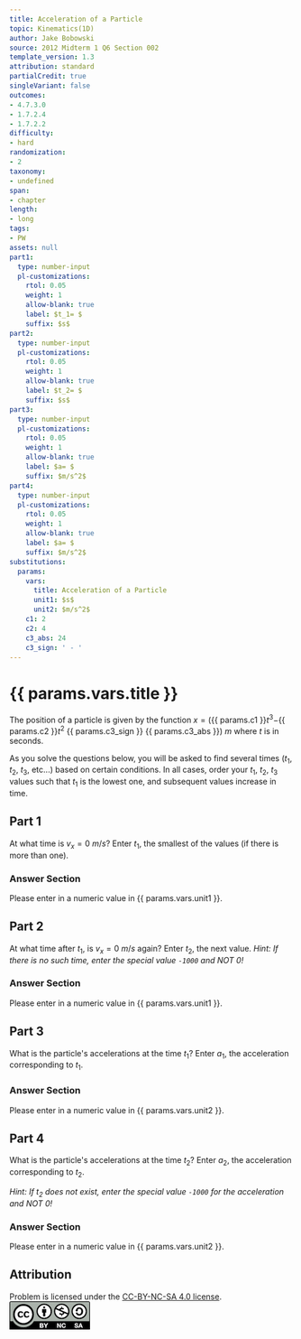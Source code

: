 ```yaml
---
title: Acceleration of a Particle
topic: Kinematics(1D)
author: Jake Bobowski
source: 2012 Midterm 1 Q6 Section 002
template_version: 1.3
attribution: standard
partialCredit: true
singleVariant: false
outcomes:
- 4.7.3.0
- 1.7.2.4
- 1.7.2.2
difficulty:
- hard
randomization:
- 2
taxonomy:
- undefined
span:
- chapter
length:
- long
tags:
- PW
assets: null
part1:
  type: number-input
  pl-customizations:
    rtol: 0.05
    weight: 1
    allow-blank: true
    label: $t_1= $
    suffix: $s$
part2:
  type: number-input
  pl-customizations:
    rtol: 0.05
    weight: 1
    allow-blank: true
    label: $t_2= $
    suffix: $s$
part3:
  type: number-input
  pl-customizations:
    rtol: 0.05
    weight: 1
    allow-blank: true
    label: $a= $
    suffix: $m/s^2$
part4:
  type: number-input
  pl-customizations:
    rtol: 0.05
    weight: 1
    allow-blank: true
    label: $a= $
    suffix: $m/s^2$
substitutions:
  params:
    vars:
      title: Acceleration of a Particle
      unit1: $s$
      unit2: $m/s^2$
    c1: 2
    c2: 4
    c3_abs: 24
    c3_sign: ' - '
---
```

# {{ params.vars.title }}
The position of a particle is given by the function $x = (${{ params.c1 }}$t^3 -${{ params.c2 }}$t^2$ {{ params.c3_sign }} {{ params.c3_abs }}) $m$ where $t$ is in seconds.

As you solve the questions below, you will be asked to find several times ($t_1$, $t_2$, $t_3$, etc...) based on certain conditions.
In all cases, order your $t_1$, $t_2$, $t_3$ values such that $t_1$ is the lowest one, and subsequent values increase in time.

## Part 1

At what time is $v_x = 0$ $m/s$? Enter $t_1$, the smallest of the values (if there is more than one).

### Answer Section

Please enter in a numeric value in {{ params.vars.unit1 }}.

## Part 2

At what time after $t_1$, is $v_x = 0$ $m/s$ again? Enter $t_2$, the next value.
*Hint: If there is no such time, enter the special value `-1000` and NOT 0!*

### Answer Section

Please enter in a numeric value in {{ params.vars.unit1 }}.

## Part 3

What is the particle's accelerations at the time $t_1$? Enter $a_1$, the acceleration corresponding to $t_1$.

### Answer Section

Please enter in a numeric value in {{ params.vars.unit2 }}.

## Part 4

What is the particle's accelerations at the time $t_2$? Enter $a_2$, the acceleration corresponding to $t_2$.

*Hint: If $t_2$ does not exist, enter the special value `-1000` for the acceleration and NOT 0!*

### Answer Section

Please enter in a numeric value in {{ params.vars.unit2 }}.

## Attribution

Problem is licensed under the [CC-BY-NC-SA 4.0 license](https://creativecommons.org/licenses/by-nc-sa/4.0/).<br> ![The Creative Commons 4.0 license requiring attribution-BY, non-commercial-NC, and share-alike-SA license.](https://raw.githubusercontent.com/firasm/bits/master/by-nc-sa.png)